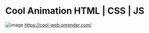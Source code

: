 # Cool Animation HTML | CSS | JS
![image](https://github.com/user-attachments/assets/5780da41-26c8-41ab-9ef6-032b57145657)
https://cool-web.onrender.com/
